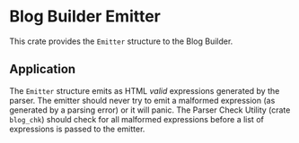 # Blog Builder Emitter

This crate provides the `Emitter` structure to the Blog Builder.

## Application

The `Emitter` structure emits as HTML _valid_ expressions generated by the parser.  The emitter should never try to emit a malformed expression (as generated by a parsing error) or it will panic.  The Parser Check Utility (crate `blog_chk`) should check for all malformed expressions before a list of expressions is passed to the emitter.